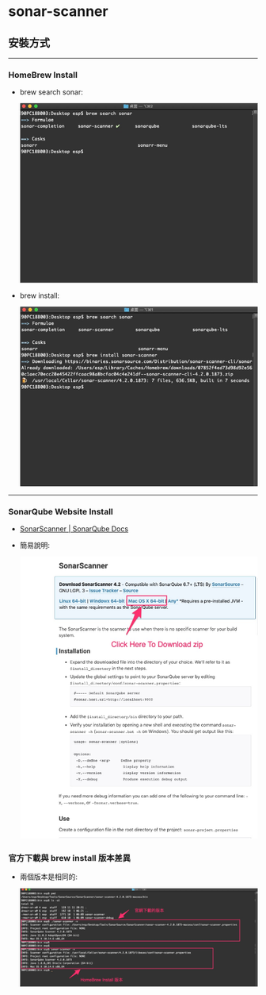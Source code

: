 # sonar-scanner

## 安裝方式

---

### HomeBrew Install

* brew search sonar:

  ![brew search sonar](./pics/SonarScanner_BrewSearchSonar_0.png)

* brew install:

  ![brew install sonar-scanner](./pics/SonarScanner_BrewSearchSonar_1.png)

---

### SonarQube Website Install

* [SonarScanner | SonarQube Docs](https://docs.sonarqube.org/latest/analysis/scan/sonarscanner/)

* 簡易說明:

  ![Analyzing_with_SonarQube_Scanner](./pics/Analyzing_with_SonarQube_Scanner_0.png)

### 官方下載與 brew install 版本差異

* 兩個版本是相同的:

  ![SonarScanner_Website_Brew_Diff](./pics/SonarScanner_Website_Brew_Diff.png)
